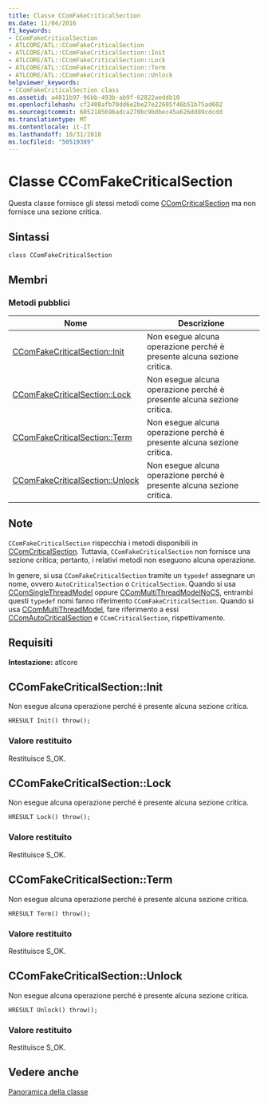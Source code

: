 ```yaml
---
title: Classe CComFakeCriticalSection
ms.date: 11/04/2016
f1_keywords:
- CComFakeCriticalSection
- ATLCORE/ATL::CComFakeCriticalSection
- ATLCORE/ATL::CComFakeCriticalSection::Init
- ATLCORE/ATL::CComFakeCriticalSection::Lock
- ATLCORE/ATL::CComFakeCriticalSection::Term
- ATLCORE/ATL::CComFakeCriticalSection::Unlock
helpviewer_keywords:
- CComFakeCriticalSection class
ms.assetid: a4811b97-96bb-493b-ab9f-62822aeddb10
ms.openlocfilehash: cf2408afb70dd6e2be27e22605f46b51b75ad602
ms.sourcegitcommit: 6052185696adca270bc9bdbec45a626dd89cdcdd
ms.translationtype: MT
ms.contentlocale: it-IT
ms.lasthandoff: 10/31/2018
ms.locfileid: "50519389"
---
```

# <a name="ccomfakecriticalsection-class"></a>Classe CComFakeCriticalSection

Questa classe fornisce gli stessi metodi come [CComCriticalSection](../../atl/reference/ccomcriticalsection-class.md) ma non fornisce una sezione critica.

## <a name="syntax"></a>Sintassi

```
class CComFakeCriticalSection
```

## <a name="members"></a>Membri

### <a name="public-methods"></a>Metodi pubblici

|Nome|Descrizione|
|----------|-----------------|
|[CComFakeCriticalSection::Init](#init)|Non esegue alcuna operazione perché è presente alcuna sezione critica.|
|[CComFakeCriticalSection::Lock](#lock)|Non esegue alcuna operazione perché è presente alcuna sezione critica.|
|[CComFakeCriticalSection::Term](#term)|Non esegue alcuna operazione perché è presente alcuna sezione critica.|
|[CComFakeCriticalSection::Unlock](#unlock)|Non esegue alcuna operazione perché è presente alcuna sezione critica.|

## <a name="remarks"></a>Note

`CComFakeCriticalSection` rispecchia i metodi disponibili in [CComCriticalSection](../../atl/reference/ccomcriticalsection-class.md). Tuttavia, `CComFakeCriticalSection` non fornisce una sezione critica; pertanto, i relativi metodi non eseguono alcuna operazione.

In genere, si usa `CComFakeCriticalSection` tramite un `typedef` assegnare un nome, ovvero `AutoCriticalSection` o `CriticalSection`. Quando si usa [CComSingleThreadModel](../../atl/reference/ccomsinglethreadmodel-class.md) oppure [CComMultiThreadModelNoCS](../../atl/reference/ccommultithreadmodelnocs-class.md), entrambi questi `typedef` nomi fanno riferimento `CComFakeCriticalSection`. Quando si usa [CComMultiThreadModel](../../atl/reference/ccommultithreadmodel-class.md), fare riferimento a essi [CComAutoCriticalSection](../../atl/reference/ccomautocriticalsection-class.md) e `CComCriticalSection`, rispettivamente.

## <a name="requirements"></a>Requisiti

**Intestazione:** atlcore

##  <a name="init"></a>  CComFakeCriticalSection::Init

Non esegue alcuna operazione perché è presente alcuna sezione critica.

```
HRESULT Init() throw();
```

### <a name="return-value"></a>Valore restituito

Restituisce S_OK.

##  <a name="lock"></a>  CComFakeCriticalSection::Lock

Non esegue alcuna operazione perché è presente alcuna sezione critica.

```
HRESULT Lock() throw();
```

### <a name="return-value"></a>Valore restituito

Restituisce S_OK.

##  <a name="term"></a>  CComFakeCriticalSection::Term

Non esegue alcuna operazione perché è presente alcuna sezione critica.

```
HRESULT Term() throw();
```

### <a name="return-value"></a>Valore restituito

Restituisce S_OK.

##  <a name="unlock"></a>  CComFakeCriticalSection::Unlock

Non esegue alcuna operazione perché è presente alcuna sezione critica.

```
HRESULT Unlock() throw();
```

### <a name="return-value"></a>Valore restituito

Restituisce S_OK.

## <a name="see-also"></a>Vedere anche

[Panoramica della classe](../../atl/atl-class-overview.md)

